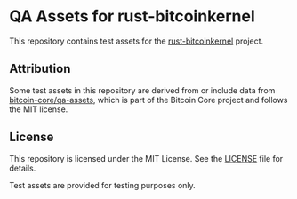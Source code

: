 # QA Assets for rust-bitcoinkernel

This repository contains test assets for the [rust-bitcoinkernel](https://github.com/thecharlatan/rust-bitcoinkernel) project.

## Attribution

Some test assets in this repository are derived from or include data from [bitcoin-core/qa-assets](https://github.com/bitcoin-core/qa-assets), which is part of the Bitcoin Core project and follows the MIT license.

## License

This repository is licensed under the MIT License. See the [LICENSE](LICENSE) file for details.

Test assets are provided for testing purposes only.
